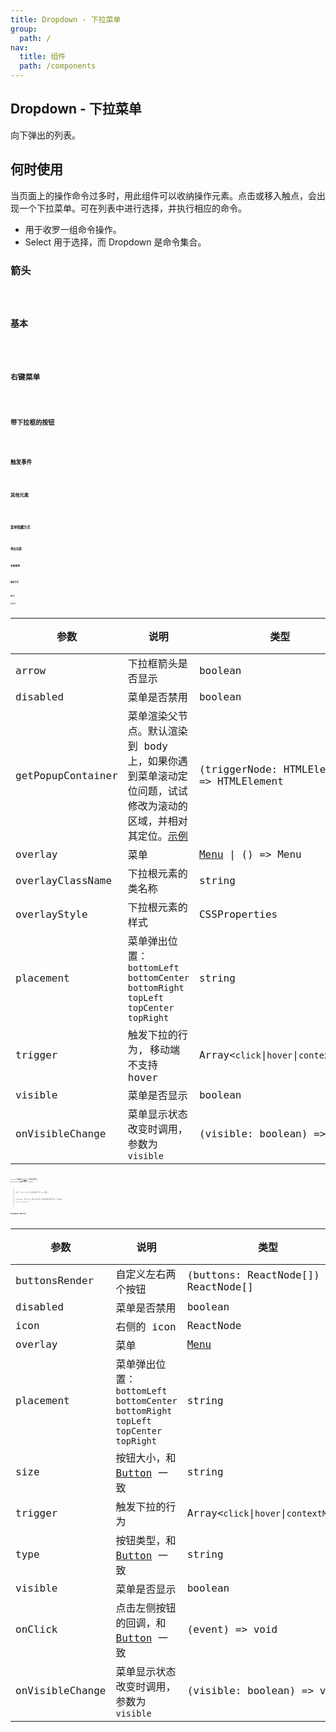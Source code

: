 ```yaml
---
title: Dropdown - 下拉菜单
group:
  path: /
nav:
  title: 组件
  path: /components
---
```


## Dropdown - 下拉菜单

向下弹出的列表。

## 何时使用

当页面上的操作命令过多时，用此组件可以收纳操作元素。点击或移入触点，会出现一个下拉菜单。可在列表中进行选择，并执行相应的命令。

- 用于收罗一组命令操作。
- Select 用于选择，而 Dropdown 是命令集合。

### 箭头

<code src="./demos/arrow.tsx" />

### 基本

<code src="./demos/basic.tsx" />

### 右键菜单

<code src="./demos/context-menu.tsx" />

### 带下拉框的按钮

<code src="./demos/dropdown-button.tsx" />

### 触发事件

<code src="./demos/event.tsx" />

### 其他元素

<code src="./demos/item.tsx" />

<code src="./demos/menu-full.tsx" />

### 菜单隐藏方式

<code src="./demos/overlay-visible.tsx" />

### 弹出位置

<code src="./demos/placement.tsx" />

### 多级菜单

<code src="./demos/sub-menu.tsx" />

### 触发方式

<code src="./demos/trigger.tsx" />

## API

属性如下

| 参数              | 说明                                                                                                                                                          | 类型                                      | 默认值              | 版本 |
| ----------------- | ------------------------------------------------------------------------------------------------------------------------------------------------------------- | ----------------------------------------- | ------------------- | ---- |
| arrow             | 下拉框箭头是否显示                                                                                                                                            | boolean                                   | false               |      |
| disabled          | 菜单是否禁用                                                                                                                                                  | boolean                                   | -                   |      |
| getPopupContainer | 菜单渲染父节点。默认渲染到 body 上，如果你遇到菜单滚动定位问题，试试修改为滚动的区域，并相对其定位。[示例](https://codepen.io/afc163/pen/zEjNOy?editors=0010) | (triggerNode: HTMLElement) => HTMLElement | () => document.body |      |
| overlay           | 菜单                                                                                                                                                          | [Menu](/components/menu) \| () => Menu    | -                   |      |
| overlayClassName  | 下拉根元素的类名称                                                                                                                                            | string                                    | -                   |      |
| overlayStyle      | 下拉根元素的样式                                                                                                                                              | CSSProperties                             | -                   |      |
| placement         | 菜单弹出位置：`bottomLeft` `bottomCenter` `bottomRight` `topLeft` `topCenter` `topRight`                                                                      | string                                    | `bottomLeft`        |      |
| trigger           | 触发下拉的行为, 移动端不支持 hover                                                                                                                            | Array&lt;`click`\|`hover`\|`contextMenu`> | \[`hover`]          |      |
| visible           | 菜单是否显示                                                                                                                                                  | boolean                                   | -                   |      |
| onVisibleChange   | 菜单显示状态改变时调用，参数为 `visible`                                                                                                                      | (visible: boolean) => void                | -                   |      |

`overlay` 菜单使用 [Menu](/components/menu/)，还包括菜单项 `Menu.Item`，分割线 `Menu.Divider`。

> 注意： Menu.Item 必须设置唯一的 key 属性。
>
> Dropdown 下的 Menu 默认不可选中。如果需要菜单可选中，可以指定 `<Menu selectable>`。

### Dropdown.Button

| 参数            | 说明                                                                                     | 类型                                      | 默认值       | 版本 |
| --------------- | ---------------------------------------------------------------------------------------- | ----------------------------------------- | ------------ | ---- |
| buttonsRender   | 自定义左右两个按钮                                                                       | (buttons: ReactNode\[]) => ReactNode\[]   | -            |      |
| disabled        | 菜单是否禁用                                                                             | boolean                                   | -            |      |
| icon            | 右侧的 icon                                                                              | ReactNode                                 | -            |      |
| overlay         | 菜单                                                                                     | [Menu](/components/menu/)                 | -            |      |
| placement       | 菜单弹出位置：`bottomLeft` `bottomCenter` `bottomRight` `topLeft` `topCenter` `topRight` | string                                    | `bottomLeft` |      |
| size            | 按钮大小，和 [Button](/components/button/#API) 一致                                      | string                                    | `default`    |      |
| trigger         | 触发下拉的行为                                                                           | Array&lt;`click`\|`hover`\|`contextMenu`> | \[`hover`]   |      |
| type            | 按钮类型，和 [Button](/components/button/#API) 一致                                      | string                                    | `default`    |      |
| visible         | 菜单是否显示                                                                             | boolean                                   | -            |      |
| onClick         | 点击左侧按钮的回调，和 [Button](/components/button/#API) 一致                            | (event) => void                           | -            |      |
| onVisibleChange | 菜单显示状态改变时调用，参数为 `visible`                                                 | (visible: boolean) => void                | -            |      |
